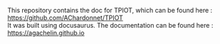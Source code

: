 This repository contains the doc for TPIOT, which can be found here : https://github.com/AChardonnet/TPIOT  
It was built using docusaurus.
The documentation can be found here : https://agachelin.github.io
